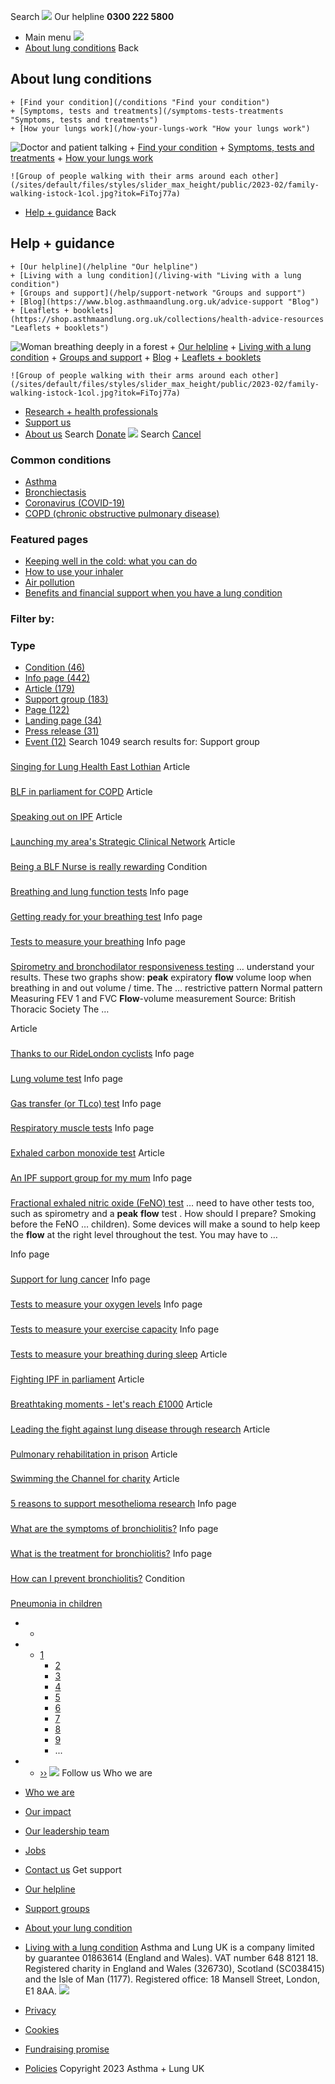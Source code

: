 
Search
 [![](/themes/custom/asthma-lung-uk/images/aluk-logo.png)](/ "Homepage")
 Our helpline **0300 222 5800**
* Main menu
![](/wingsuit/asthma-lung-uk/images/aluk-logo.png)
* [About lung conditions](#about "About lung conditions")
 Back
 
## About lung conditions
	+ [Find your condition](/conditions "Find your condition")
	+ [Symptoms, tests and treatments](/symptoms-tests-treatments "Symptoms, tests and treatments")
	+ [How your lungs work](/how-your-lungs-work "How your lungs work")
![Doctor and patient talking](/sites/default/files/styles/slider_max_height/public/2023-02/119589.jpg?itok=IfMKqhqJ)
	+ [Find your condition](/conditions)
	+ [Symptoms, tests and treatments](/symptoms-tests-treatments)
	+ [How your lungs work](/how-your-lungs-work)
	
	
	![Group of people walking with their arms around each other](/sites/default/files/styles/slider_max_height/public/2023-02/family-walking-istock-1col.jpg?itok=FiToj77a)
* [Help + guidance](#get-support "Help + guidance")
 Back
 
## Help + guidance
	+ [Our helpline](/helpline "Our helpline")
	+ [Living with a lung condition](/living-with "Living with a lung condition")
	+ [Groups and support](/help/support-network "Groups and support")
	+ [Blog](https://www.blog.asthmaandlung.org.uk/advice-support "Blog")
	+ [Leaflets + booklets](https://shop.asthmaandlung.org.uk/collections/health-advice-resources "Leaflets + booklets")
![Woman breathing deeply in a forest](/sites/default/files/styles/slider_max_height/public/2023-02/A%2BLUK%20Generic73.jpg?itok=IY-jWei3)
	+ [Our helpline](/helpline)
	+ [Living with a lung condition](/living-with)
	+ [Groups and support](/help/support-network)
	+ [Blog](https://www.blog.asthmaandlung.org.uk/advice-support)
	+ [Leaflets + booklets](https://shop.asthmaandlung.org.uk/collections/health-advice-resources "Leaflets and booklets about lung conditions")
	
	
	![Group of people walking with their arms around each other](/sites/default/files/styles/slider_max_height/public/2023-02/family-walking-istock-1col.jpg?itok=FiToj77a)
* [Research + health professionals](/research-health-professionals "Research + health professionals")
* [Support us](/support-us "Support us")
* [About us](/about-us "About us")
Search
[Donate](https://action.asthmaandlung.org.uk/page/99720/donate/1?ea_tracking_id=General_WebsiteALUK_Header_Regular "Donate") 
 [![](/themes/custom/asthma-lung-uk/images/aluk-logo.png)](/ "Homepage")
Search
[Cancel](#)
### Common conditions
* [Asthma](/conditions/asthma)
* [Bronchiectasis](/conditions/bronchiectasis)
* [Coronavirus (COVID-19)](/conditions/coronavirus)
* [COPD (chronic obstructive pulmonary disease)](/conditions/copd-chronic-obstructive-pulmonary-disease)
### Featured pages
* [Keeping well in the cold: what you can do](/living-with/cold-weather)
* [How to use your inhaler](/living-with/inhaler-videos)
* [Air pollution](/living-with/air-pollution)
* [Benefits and financial support when you have a lung condition](/living-with/benefits)
### Filter by:
### Type
* [Condition
(46)](/search?f%5B0%5D=type%3Acondition)
* [Info page
(442)](/search?f%5B0%5D=type%3Ainfo_page)
* [Article
(179)](/search?f%5B0%5D=type%3Aarticle)
* [Support group
(183)](/search?f%5B0%5D=type%3Asupport_group)
* [Page
(122)](/search?f%5B0%5D=type%3Apage)
* [Landing page
(34)](/search?f%5B0%5D=type%3Alanding_page)
* [Press release
(31)](/search?f%5B0%5D=type%3Apress_release)
* [Event
(12)](/search?f%5B0%5D=type%3Aevent)
Search
1049 search results for: 
 Support group
 
### 
 [Singing for Lung Health East Lothian](/help/support-network/singing-lung-health-east-lothian)
 Article
 
### 
 [BLF in parliament for COPD](/blog/blf-parliament-copd)
 Article
 
### 
 [Speaking out on IPF](/blog/speaking-out-ipf)
 Article
 
### 
 [Launching my area's Strategic Clinical Network](/blog/launching-my-areas-strategic-clinical-network)
 Article
 
### 
 [Being a BLF Nurse is really rewarding](/blog/being-blf-nurse-really-rewarding)
 Condition
 
### 
 [Breathing and lung function tests](/conditions/breathing-lung-function-tests)
 Info page
 
### 
 [Getting ready for your breathing test](/conditions/breathing-lung-function-tests/getting-ready-your-breathing-test)
 Info page
 
### 
 [Tests to measure your breathing](/conditions/breathing-lung-function-tests/tests-measure-your-breathing)
 Info page
 
### 
 [Spirometry and bronchodilator responsiveness testing](/conditions/breathing-lung-function-tests/spirometry-bronchodilator-responsiveness-testing)
 … understand your results. These two graphs show: **peak** expiratory **flow** volume loop when breathing in and out volume / time. The … restrictive pattern Normal pattern Measuring FEV 1 and FVC **Flow**-volume measurement Source: British Thoracic Society The …
 
 Article
 
### 
 [Thanks to our RideLondon cyclists](/blog/thanks-our-ridelondon-cyclists)
 Info page
 
### 
 [Lung volume test](/conditions/breathing-lung-function-tests/lung-volume-test)
 Info page
 
### 
 [Gas transfer (or TLco) test](/conditions/breathing-lung-function-tests/gas-transfer-or-tlco-test)
 Info page
 
### 
 [Respiratory muscle tests](/conditions/breathing-lung-function-tests/respiratory-muscle-tests)
 Info page
 
### 
 [Exhaled carbon monoxide test](/conditions/breathing-lung-function-tests/exhaled-carbon-monoxide-test)
 Article
 
### 
 [An IPF support group for my mum](/blog/ipf-support-group-my-mum)
 Info page
 
### 
 [Fractional exhaled nitric oxide (FeNO) test](/conditions/breathing-lung-function-tests/fractional-exhaled-nitric-oxide-feno-test)
 … need to have other tests too, such as spirometry and a **peak** **flow** test . How should I prepare? Smoking before the FeNO … children). Some devices will make a sound to help keep the **flow** at the right level throughout the test. You may have to …
 
 Info page
 
### 
 [Support for lung cancer](/conditions/lung-cancer/support-lung-cancer)
 Info page
 
### 
 [Tests to measure your oxygen levels](/conditions/breathing-lung-function-tests/tests-measure-your-oxygen-levels)
 Info page
 
### 
 [Tests to measure your exercise capacity](/conditions/breathing-lung-function-tests/tests-measure-your-exercise-capacity)
 Info page
 
### 
 [Tests to measure your breathing during sleep](/conditions/breathing-lung-function-tests/tests-measure-your-breathing-during-sleep)
 Article
 
### 
 [Fighting IPF in parliament](/blog/fighting-ipf-parliament)
 Article
 
### 
 [Breathtaking moments - let's reach £1000](/blog/breathtaking-moments-lets-reach-ps1000)
 Article
 
### 
 [Leading the fight against lung disease through research](/blog/leading-fight-against-lung-disease-through-research)
 Article
 
### 
 [Pulmonary rehabilitation in prison](/blog/pulmonary-rehabilitation-prison)
 Article
 
### 
 [Swimming the Channel for charity](/blog/swimming-channel-charity)
 Article
 
### 
 [5 reasons to support mesothelioma research](/blog/5-reasons-support-mesothelioma-research)
 Info page
 
### 
 [What are the symptoms of bronchiolitis?](/conditions/bronchiolitis/symptoms)
 Info page
 
### 
 [What is the treatment for bronchiolitis?](/conditions/bronchiolitis/treatment)
 Info page
 
### 
 [How can I prevent bronchiolitis?](/conditions/bronchiolitis/prevention)
 Condition
 
### 
 [Pneumonia in children](/conditions/pneumonia-children)
* +
* + [1](?search_api_fulltext=&page=0)
	+ [2](?search_api_fulltext=&page=1)
	+ [3](?search_api_fulltext=&page=2)
	+ [4](?search_api_fulltext=&page=3)
	+ [5](?search_api_fulltext=&page=4)
	+ [6](?search_api_fulltext=&page=5)
	+ [7](?search_api_fulltext=&page=6)
	+ [8](?search_api_fulltext=&page=7)
	+ [9](?search_api_fulltext=&page=8)
	+ ...
* + [››](?search_api_fulltext=&page=1 "››")
 [![](/sites/default/files/2023-01/footer-logo%20%281%29.png)](/ "Homepage")
Follow us
 Who we are
 
* [Who we are](/about-us/who-we-are)
* [Our impact](/about-us/our-impact)
* [Our leadership team](/about-us/our-leadership-team)
* [Jobs](/work-us)
* [Contact us](/about-us/contact-us)
 Get support
 
* [Our helpline](/helpline)
* [Support groups](/help/support-network)
* [About your lung condition](/conditions)
* [Living with a lung condition](/living-with)
Asthma and Lung UK is a company limited by guarantee 01863614 (England and Wales). VAT number 648 8121 18.
Registered charity in England and Wales (326730), Scotland (SC038415) and the Isle of Man (1177). Registered office: 18 Mansell Street, London, E1 8AA.
[![](/sites/default/files/2023-01/reg-logo%20%281%29.png)](https://www.fundraisingregulator.org.uk)
![]()
![]()
* [Privacy](/privacy-policy)
* [Cookies](/cookies-how-we-use-them)
* [Fundraising promise](/fundraising-promise)
* [Policies](/about-us/policies)
 Copyright 2023 Asthma + Lung UK
 

